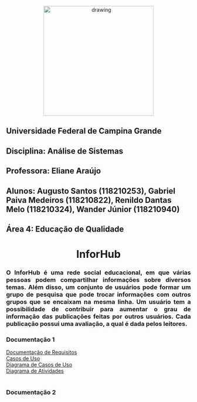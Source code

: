 <p align="center">
  <img align="center" src="https://upload.wikimedia.org/wikipedia/commons/thumb/5/5d/UfcgBrasao.jpg/1200px-UfcgBrasao.jpg" alt="drawing" height=300 width=300/>
</p>

## Universidade Federal de Campina Grande
## Disciplina: Análise de Sistemas
## Professora: Eliane Araújo
## Alunos: Augusto Santos (118210253), Gabriel Paiva Medeiros (118210822), Renildo Dantas Melo (118210324), Wander Júnior (118210940)
## Área 4: Educação de Qualidade

<h1 align="center" >InforHub</h1>

<h3 align="justify"> O InforHub é uma rede social educacional, em que várias pessoas podem compartilhar informações sobre diversos temas. Além disso, um conjunto de usuários pode formar um grupo de pesquisa que pode trocar informações com outros grupos que se encaixam na mesma linha. Um usuário tem a possibilidade de contribuir para aumentar o grau de informação das publicações feitas por outros usuários. Cada publicação possui uma avaliação, a qual é dada pelos leitores. </h3>


<h3>Documentação 1</h3>
<a href="https://renildod7.github.io/ProjetoAS-2020.2/Documenta%C3%A7%C3%A3o%20de%20Requisitos.pdf">Documentação de Requisitos</a><br>
<a href="https://renildod7.github.io/ProjetoAS-2020.2/Casos%20de%20Uso.pdf">Casos de Uso</a><br>
<a href="https://renildod7.github.io/ProjetoAS-2020.2/Diagrama%20de%20Casos%20de%20Uso.pdf">Diagrama de Casos de Uso</a><br>
<a href="https://renildod7.github.io/ProjetoAS-2020.2/Diagrama%20de%20Atividades.pdf">Diagrama de Atividades</a><br>

<br>
<h3>Documentação 2</h3>
